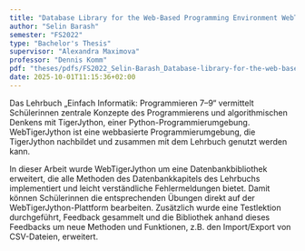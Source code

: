 ```yaml
---
title: "Database Library for the Web-Based Programming Environment WebTigerJython"
author: "Selin Barash"
semester: "FS2022"
type: "Bachelor's Thesis"
supervisor: "Alexandra Maximova"
professor: "Dennis Komm"
pdf: "theses/pdfs/FS2022_Selin-Barash_Database-library-for-the-web-based-programming-environment-WebTigerJython.pdf"
date: 2025-10-01T11:15:36+02:00
---
```

Das Lehrbuch „Einfach Informatik: Programmieren 7–9“ vermittelt Schülerinnen zentrale Konzepte des Programmierens und algorithmischen Denkens mit TigerJython, einer Python-Programmierumgebung. WebTigerJython ist eine webbasierte Programmierumgebung, die TigerJython nachbildet und zusammen mit dem Lehrbuch genutzt werden kann.

In dieser Arbeit wurde WebTigerJython um eine Datenbankbibliothek erweitert, die alle Methoden des Datenbankkapitels des Lehrbuchs implementiert und leicht verständliche Fehlermeldungen bietet. Damit können Schülerinnen die entsprechenden Übungen direkt auf der WebTigerJython-Plattform bearbeiten. Zusätzlich wurde eine Testlektion durchgeführt, Feedback gesammelt und die Bibliothek anhand dieses Feedbacks um neue Methoden und Funktionen, z.B. den Import/Export von CSV-Dateien, erweitert.